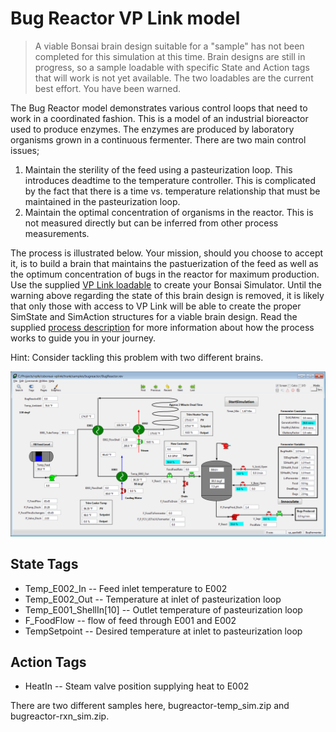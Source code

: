# Bug Reactor VP Link model

> A viable Bonsai brain design suitable for a "sample" has not been completed for this simulation at this time.
Brain designs are still in progress, so a sample
loadable with specific State and Action tags that will work is not yet available.  The two loadables are the current best effort.
You have been warned.

The Bug Reactor model demonstrates various control loops that need to work in a coordinated fashion.  This is a model of an industrial
bioreactor used to produce enzymes.  The enzymes are produced by laboratory organisms grown in a continuous fermenter.  There are
two main control issues;
1. Maintain the sterility of the feed using a pasteurization loop.  This introduces deadtime to the temperature controller.  This is
complicated by the fact that there is a time vs. temperature relationship that must be maintained in the pasteurization loop.
2. Maintain the optimal concentration of organisms in the reactor.  This is not measured directly but can be inferred from other process measurements.

The process is illustrated below.  Your mission, should you choose to accept it, is to build a brain
that maintains the pastuerization of the feed as well as the optimum concentration of bugs in the reactor for maximum production.
Use the supplied [VP Link loadable](bugreactor-temp_sim.zip) to create your Bonsai Simulator.  Until the warning above regarding the state of this brain design is removed,
it is likely that only those with access to VP Link will be able to create the proper SimState and SimAction structures for a viable brain design.
Read the supplied [process description](BugReactorExplanation.pdf) for more information about how the process works to guide you in your journey.

Hint:  Consider tackling this problem with two different brains.

![](bugreactor.png)

## State Tags
* Temp_E002_In -- Feed inlet temperature to E002
* Temp_E002_Out -- Temperature at inlet of pasteurization loop
* Temp_E001_ShellIn\[10\] -- Outlet temperature of pasteurization loop
* F_FoodFlow -- flow of feed through E001 and E002
* TempSetpoint -- Desired temperature at inlet to pasteurization loop

## Action Tags
* HeatIn -- Steam valve position supplying heat to E002


There are two different samples here, bugreactor-temp_sim.zip and bugreactor-rxn_sim.zip.



